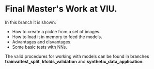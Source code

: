 # Final Master's Work at VIU.


In this branch it is shown:
- How to create a pickle from a set of images.
- How to load it in memory to feed the models. 
- Advantages and disvantages.
- Some basic tests with NNs.

The valid procedures for working with models can be found in branches **trainvaltest_split**, **kfolds_validation** and **synthetic_data_application**.
